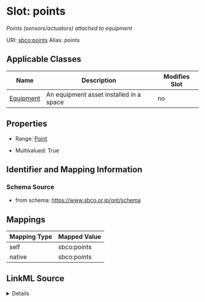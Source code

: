

# Slot: points 


_Points (sensors/actuators) attached to equipment_





URI: [sbco:points](https://www.sbco.or.jp/ont/points)
Alias: points

<!-- no inheritance hierarchy -->





## Applicable Classes

| Name | Description | Modifies Slot |
| --- | --- | --- |
| [Equipment](Equipment.md) | An equipment asset installed in a space |  no  |






## Properties

* Range: [Point](Point.md)

* Multivalued: True




## Identifier and Mapping Information






### Schema Source


* from schema: https://www.sbco.or.jp/ont/schema




## Mappings

| Mapping Type | Mapped Value |
| ---  | ---  |
| self | sbco:points |
| native | sbco:points |




## LinkML Source

<details>
```yaml
name: points
description: Points (sensors/actuators) attached to equipment
from_schema: https://www.sbco.or.jp/ont/schema
rank: 1000
alias: points
domain_of:
- Equipment
range: Point
multivalued: true
inlined: true
inlined_as_list: true

```
</details>